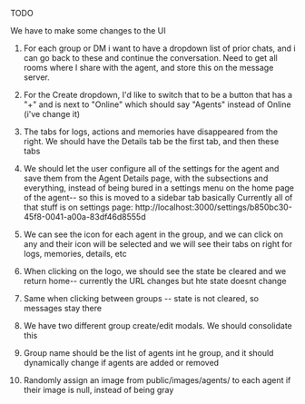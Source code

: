 TODO

We have to make some changes to the UI

1. For each group or DM i want to have a dropdown list of prior chats, and i can go back to these and continue the conversation. Need to get all rooms where I share with the agent, and store this on the message server.

2. For the Create dropdown, I'd like to switch that to be a button that has a "+" and is next to "Online" which should say "Agents" instead of Online (i've change it)

3. The tabs for logs, actions and memories have disappeared from the right. We should have the Details tab be the first tab, and then these tabs

4. We should let the user configure all of the settings for the agent and save them from the Agent Details page, with the subsections and everything, instead of being bured in a settings menu on the home page of the agent-- so this is moved to a sidebar tab basically
   Currently all of that stuff is on settings page: http://localhost:3000/settings/b850bc30-45f8-0041-a00a-83df46d8555d

5. We can see the icon for each agent in the group, and we can click on any and their icon will be selected and we will see their tabs on right for logs, memories, details, etc

6. When clicking on the logo, we should see the state be cleared and we return home-- currently the URL changes but hte state doesnt change

7. Same when clicking between groups -- state is not cleared, so messages stay there

8. We have two different group create/edit modals. We should consolidate this

9. Group name should be the list of agents int he group, and it should dynamically change if agents are added or removed

10. Randomly assign an image from public/images/agents/ to each agent if their image is null, instead of being gray
